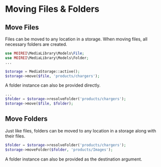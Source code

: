 # Moving Files & Folders

## Move Files

Files can be moved to any location in a storage. When moving files, all necessary folders are created.

```php
use MOIREI\MediaLibrary\Models\File;
use MOIREI\MediaLibrary\Models\Folder;
...

$storage = MediaStorage::active();
$storage->move($file, 'products/chargers');
```

A folder instance can also be provided directly.

```php
...
$folder = $storage->resolveFolder('products/chargers');
$storage->move($file, $folder);
```

## Move Folders

Just like files, folders can be moved to any location in a storage along with their files.

```php
$folder = $storage->resolveFolder('products/chargers');
$storage->moveFolder($folder, 'products/Images');
```

A folder instance can also be provided as the destination argument.
